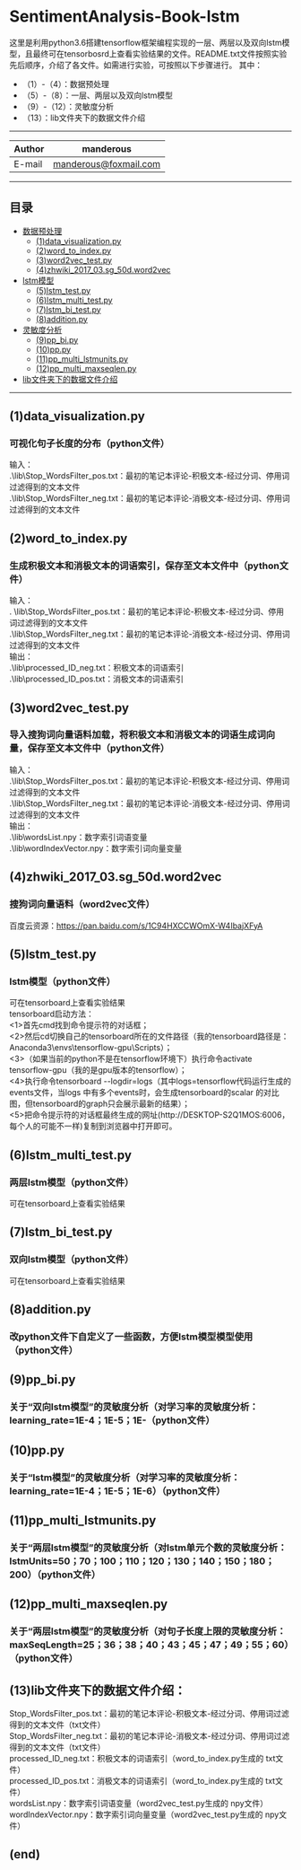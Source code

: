 # SentimentAnalysis-Book-lstm

这里是利用python3.6搭建tensorflow框架编程实现的一层、两层以及双向lstm模型，且最终可在tensorbosrd上查看实验结果的文件。README.txt文件按照实验先后顺序，介绍了各文件。如需进行实验，可按照以下步骤进行。
其中：<br>
* （1）-（4）：数据预处理<br>
* （5）-（8）：一层、两层以及双向lstm模型<br>
* （9）-（12）：灵敏度分析<br>
* （13）：lib文件夹下的数据文件介绍<br>

****

|Author|manderous|
|---|---|
|E-mail|manderous@foxmail.com|

****

## 目录
* [数据预处理](#数据预处理)
    * [(1)data_visualization.py](#(1)data_visualization.py)
    * [(2)word_to_index.py](#(2)word_to_index.py)
    * [(3)word2vec_test.py](#(3)word2vec_test.py)
    * [(4)zhwiki_2017_03.sg_50d.word2vec](#(4)zhwiki_2017_03.sg_50d.word2vec)
* [lstm模型](#标题)
    * [(5)lstm_test.py](#(5)lstm_test.py)
    * [(6)lstm_multi_test.py](#(6)lstm_multi_test.py)
    * [(7)lstm_bi_test.py](#(7)lstm_bi_test.py)
    * [(8)addition.py](#(8)addition.py)
* [灵敏度分析](#文本)
    * [(9)pp_bi.py](#(9)pp_bi.py)
    * [(10)pp.py](#(10)pp.py)
    * [(11)pp_multi_lstmunits.py](#(11)pp_multi_lstmunits.py)
    * [(12)pp_multi_maxseqlen.py](#(12)pp_multi_maxseqlen.py)
* [lib文件夹下的数据文件介绍](#lib文件夹下的数据文件介绍)

****

## (1)data_visualization.py
### 可视化句子长度的分布（python文件）
输入：<br>
.\lib\Stop_WordsFilter_pos.txt：最初的笔记本评论-积极文本-经过分词、停用词过滤得到的文本文件<br>
.\lib\Stop_WordsFilter_neg.txt：最初的笔记本评论-消极文本-经过分词、停用词过滤得到的文本文件<br>

## (2)word_to_index.py
### 生成积极文本和消极文本的词语索引，保存至文本文件中（python文件）
输入：<br>.
\lib\Stop_WordsFilter_pos.txt：最初的笔记本评论-积极文本-经过分词、停用词过滤得到的文本文件<br>
.\lib\Stop_WordsFilter_neg.txt：最初的笔记本评论-消极文本-经过分词、停用词过滤得到的文本文件<br>
输出：<br>
.\lib\processed_ID_neg.txt：积极文本的词语索引<br>
.\lib\processed_ID_pos.txt：消极文本的词语索引<br>

## (3)word2vec_test.py
### 导入搜狗词向量语料加载，将积极文本和消极文本的词语生成词向量，保存至文本文件中（python文件）
输入：<br>
.\lib\Stop_WordsFilter_pos.txt：最初的笔记本评论-积极文本-经过分词、停用词过滤得到的文本文件<br>
.\lib\Stop_WordsFilter_neg.txt：最初的笔记本评论-消极文本-经过分词、停用词过滤得到的文本文件<br>
输出：<br>
.\lib\wordsList.npy：数字索引词语变量<br>
.\lib\wordIndexVector.npy：数字索引词向量变量<br>

## (4)zhwiki_2017_03.sg_50d.word2vec
### 搜狗词向量语料（word2vec文件）
百度云资源：https://pan.baidu.com/s/1C94HXCCWOmX-W4IbajXFyA

## (5)lstm_test.py
### lstm模型（python文件）
可在tensorboard上查看实验结果<br>
tensorboard启动方法：<br>
<1>首先cmd找到命令提示符的对话框；<br>
<2>然后cd切换自己的tensorboard所在的文件路径（我的tensorboard路径是：Anaconda3\envs\tensorflow-gpu\Scripts）；<br>
<3>（如果当前的python不是在tensorflow环境下）执行命令activate tensorflow-gpu（我的是gpu版本的tensorflow）；<br>
<4>执行命令tensorboard --logdir=logs（其中logs=tensorflow代码运行生成的events文件，当logs 中有多个events时，会生成tensorboard的scalar 的对比图，但tensorboard的graph只会展示最新的结果）；<br>
<5>把命令提示符的对话框最终生成的网址(http://DESKTOP-S2Q1MOS:6006， 每个人的可能不一样)复制到浏览器中打开即可。<br>

## (6)lstm_multi_test.py
### 两层lstm模型（python文件）
可在tensorboard上查看实验结果

## (7)lstm_bi_test.py
### 双向lstm模型（python文件）
可在tensorboard上查看实验结果

## (8)addition.py
### 改python文件下自定义了一些函数，方便lstm模型模型使用（python文件）

## (9)pp_bi.py
### 关于“双向lstm模型”的灵敏度分析（对学习率的灵敏度分析：learning_rate=1E-4；1E-5；1E-（python文件）

## (10)pp.py
### 关于“lstm模型”的灵敏度分析（对学习率的灵敏度分析：learning_rate=1E-4；1E-5；1E-6）（python文件）

## (11)pp_multi_lstmunits.py
### 关于“两层lstm模型”的灵敏度分析（对lstm单元个数的灵敏度分析：lstmUnits=50；70；100；110；120；130；140；150；180；200）（python文件）

## (12)pp_multi_maxseqlen.py
### 关于“两层lstm模型”的灵敏度分析（对句子长度上限的灵敏度分析：maxSeqLength=25；36；38；40；43；45；47；49；55；60）（python文件）

## (13)lib文件夹下的数据文件介绍：
Stop_WordsFilter_pos.txt：最初的笔记本评论-积极文本-经过分词、停用词过滤得到的文本文件（txt文件）<br>
Stop_WordsFilter_neg.txt：最初的笔记本评论-消极文本-经过分词、停用词过滤得到的文本文件（txt文件）<br>
processed_ID_neg.txt：积极文本的词语索引（word_to_index.py生成的 txt文件）<br>
processed_ID_pos.txt：消极文本的词语索引（word_to_index.py生成的 txt文件）<br>
wordsList.npy：数字索引词语变量（word2vec_test.py生成的 npy文件）<br>
wordIndexVector.npy：数字索引词向量变量（word2vec_test.py生成的 npy文件）<br>

## (end)
